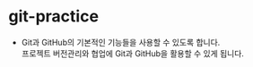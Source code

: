 # git-practice
- Git과 GitHub의 기본적인 기능들을 사용할 수 있도록 합니다.  
프로젝트 버전관리와 협업에 Git과 GitHub을 활용할 수 있게 됩니다.  

